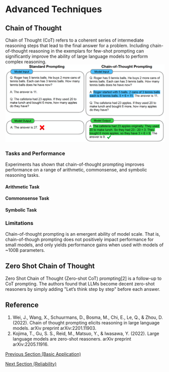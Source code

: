 # Advanced Techniques

## Chain of Thought

Chain of Thought (CoT) refers to a coherent series of intermediate reasoning steps that lead to the final answer for a problem. Including chain-of-thought reasoning in the exemplars for few-shot prompting can significantly improve the ability of large language models to perform complex reasoning.
![](../img/CoT.png)

### Tasks and Performance

Experiments has shown that chain-of-thought prompting improves performance on a range of arithmetic, commonsense, and symbolic reasoning tasks.

#### Arithmetic Task

#### Commonsense Task

#### Symbolic Task

### Limitations

Chain-of-thought prompting is an emergent ability of model scale. That is, chain-of-though prompting does not positively impact performance for small models, and only yields performance gains when used with models of ~100B parameters.

## Zero Shot Chain of Thought

Zero Shot Chain of Thought (Zero-shot CoT) prompting[2] is a follow-up to CoT prompting. The authors found that LLMs become decent zero-shot reasoners by simply adding "Let’s think step by step" before each answer.

## Reference
1. Wei, J., Wang, X., Schuurmans, D., Bosma, M., Chi, E., Le, Q., & Zhou, D. (2022). Chain of thought prompting elicits reasoning in large language models. arXiv preprint arXiv:2201.11903.
2. Kojima, T., Gu, S. S., Reid, M., Matsuo, Y., & Iwasawa, Y. (2022). Large language models are zero-shot reasoners. arXiv preprint arXiv:2205.11916.

[Previous Section (Basic Application)](prompting-basic-applications.md)

[Next Section (Reliability)](prompting-reliability.md)
